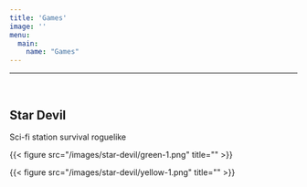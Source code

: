 ```yaml
---
title: 'Games'
image: ''
menu:
  main:
    name: "Games"
---
```

---
&nbsp;

## Star Devil

Sci-fi station survival roguelike

{{< figure src="/images/star-devil/green-1.png" title="" >}}

{{< figure src="/images/star-devil/yellow-1.png" title="" >}}